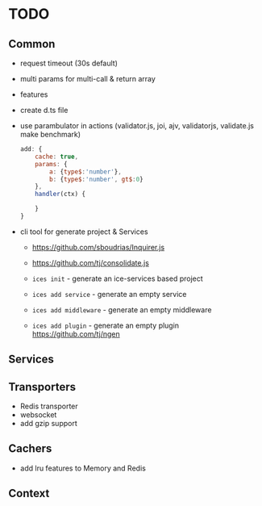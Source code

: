 # TODO

## Common
- request timeout (30s default)
- multi params for multi-call & return array
- features

- create d.ts file
- use parambulator in actions (validator.js, joi, ajv, validatorjs, validate.js make benchmark)
	```js
	add: {
		cache: true,
		params: {
			a: {type$:'number'},
			b: {type$:'number', gt$:0}
		},
		handler(ctx) {

		}
	}
	```

- cli tool for generate project & Services
	- https://github.com/sboudrias/Inquirer.js
	- https://github.com/tj/consolidate.js

	- `ices init` - generate an ice-services based project
	- `ices add service` - generate an empty service
	- `ices add middleware` - generate an empty middleware
	- `ices add plugin` - generate an empty plugin
	https://github.com/tj/ngen 

## Services

## Transporters
- Redis transporter
- websocket
- add gzip support

## Cachers
- add lru features to Memory and Redis

## Context
